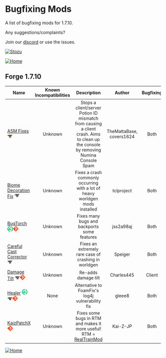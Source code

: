# Bugfixing Mods

A list of bugfixing mods for 1.7.10.

Any suggestions/complaints?

Join our [discord](https://discord.gg/stozu) or use the issues.

[![Stozu](https://i.imgur.com/P1m0hoi.png)](https://stozu.net/)

[![Home](https://i.imgur.com/YkANRM3.png)](/README.md)

## Forge 1.7.10

| Name | Known Incompatibilities | Description | Author | Bugfixing | [Label](/README.md#labels) | License |
| --- | :---: | :---: | :---: | :---: | :---: | :---: |
| [ASM Fixes](https://www.curseforge.com/minecraft/mc-mods/asm-fixes-j-a-f-m) [![CurseForge Logo](https://raw.githubusercontent.com/TheUsefulLists/assets/main/Images/Platform_Icons/CurseForge.png)](https://www.curseforge.com/minecraft/mc-mods/asm-fixes-j-a-f-m) | Unknown | Stops a client/server Potion ID mismatch from causing a client crash. Aims to clean up the console by removing Numina Console Spam | TheMattaBase, covers1624 | Both | None | [MIT](/licenses/Licenses.md#mit)
| [Biome Decoration Fix](https://www.curseforge.com/minecraft/mc-mods/biome-decoration-fix) [![CurseForge Logo](https://raw.githubusercontent.com/TheUsefulLists/assets/main/Images/Platform_Icons/CurseForge.png)](https://www.curseforge.com/minecraft/mc-mods/biome-decoration-fix) | Unknown | Fixes a crash commonly occurring with a lot of heavy worldgen mods installed | tclproject | Both | None | [MIT](/licenses/Licenses.md#mit)
| [BugTorch](https://modrinth.com/mod/bugtorch) [![Modrinth Logo](https://raw.githubusercontent.com/TheUsefulLists/assets/main/Images/Platform_Icons/Modrinth.png)](https://modrinth.com/mod/bugtorch)[![GitHub Logo](https://raw.githubusercontent.com/TheUsefulLists/assets/main/Images/Platform_Icons/Github.png)](https://github.com/jss2a98aj/BugTorch) | Unknown | Fixes many bugs and backports some features | jss2a98aj | Both | None | [MIT](/licenses/Licenses.md#mit)
| [Careful Cast Corrector](https://www.curseforge.com/minecraft/mc-mods/careful-cast-corrector-ccc) [![CurseForge Logo](https://raw.githubusercontent.com/TheUsefulLists/assets/main/Images/Platform_Icons/CurseForge.png)](https://www.curseforge.com/minecraft/mc-mods/careful-cast-corrector-ccc) | Unknown | Fixes an extremely rare case of crashing in worldgen | Speiger | Both | None | [All Rights Reserved](/licenses/Licenses.md#all-rights-reserved)
| [Damage Tilt](https://www.curseforge.com/minecraft/mc-mods/damage-tilt) [![CurseForge Logo](https://raw.githubusercontent.com/TheUsefulLists/assets/main/Images/Platform_Icons/CurseForge.png)](https://www.curseforge.com/minecraft/mc-mods/damage-tilt)[![GitHub Logo](https://raw.githubusercontent.com/TheUsefulLists/assets/main/Images/Platform_Icons/Github.png)](https://github.com/Charles445/DamageTilt/tree/1.7) | Unknown | Re-adds damage tilt | Charles445 | Client | None | [MIT](/licenses/Licenses.md#mit)
| [Healer](https://modrinth.com/mod/healer) [![Modrinth Logo](https://raw.githubusercontent.com/TheUsefulLists/assets/main/Images/Platform_Icons/Modrinth.png)](https://modrinth.com/mod/healer)[![CurseForge Logo](https://raw.githubusercontent.com/TheUsefulLists/assets/main/Images/Platform_Icons/CurseForge.png)](https://www.curseforge.com/minecraft/mc-mods/healer)[![GitHub Logo](https://raw.githubusercontent.com/TheUsefulLists/assets/main/Images/Platform_Icons/Github.png)](https://github.com/Glease/Healer/) | None |  Alternative to FoamFix's log4j vulnerability fix | gleee8 | Both | None | [MIT](/licenses/Licenses.md#mit)
| [KaizPatchX](https://github.com/Kai-Z-JP/KaizPatchX) [![GitHub Logo](https://raw.githubusercontent.com/TheUsefulLists/assets/main/Images/Platform_Icons/Github.png)](https://github.com/Kai-Z-JP/KaizPatchX) | Unknown | Fixes some bugs in RTM and makes it more useful! RTM = [RealTrainMod](https://www.curseforge.com/minecraft/mc-mods/realtrainmod) | Kai-Z-JP | Both | None | [LGPL-3.0](/licenses/Licenses.md#lgpl-30)

[![Home](https://i.imgur.com/YkANRM3.png)](/README.md)
